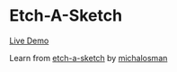 # Etch-A-Sketch

[Live Demo](https://84dulu.github.io/Etch-A-Sketch)

Learn from [etch-a-sketch](https://github.com/michalosman/etch-a-sketch) by [michalosman](https://github.com/michalosman)